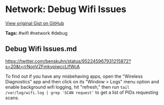 # Network: Debug Wifi Issues 

[View original Gist on GitHub](https://gist.github.com/Integralist/f9f54403afe6400d8278ff4a2462b3e5)

**Tags:** #wifi #network #debug

## Debug Wifi Issues.md

https://twitter.com/benskuhn/status/952245967931215872?s=20&t=rrNonVZFmkypiwccLlfWcA

To find out if you have any misbehaving apps, open the "Wireless Diagnostics" app and then click on its "Window > Logs" menu option and enable background wifi logging, hit "refresh," then run `tail /var/log/wifi.log | grep 'SCAN request'` to get a list of PIDs requesting scans.

